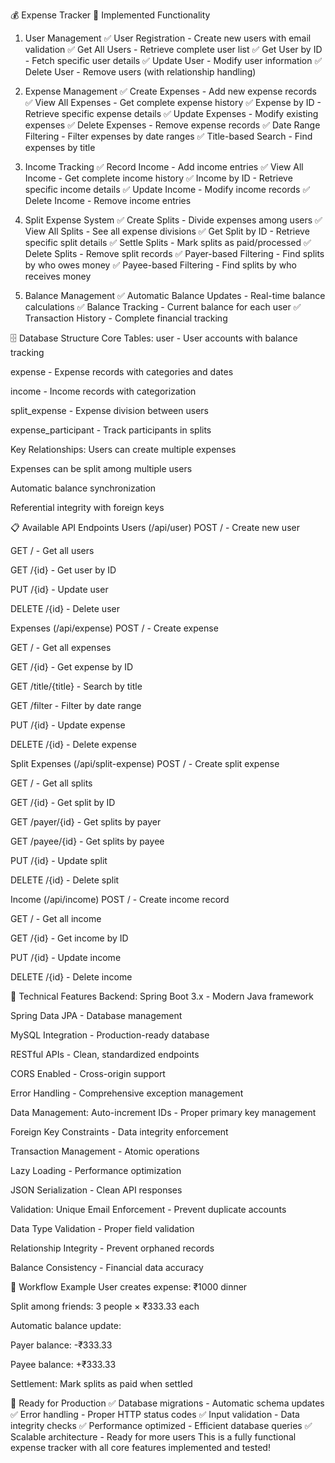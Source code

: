 💰 Expense Tracker
🚀 Implemented Functionality
1. User Management
✅ User Registration - Create new users with email validation
✅ Get All Users - Retrieve complete user list
✅ Get User by ID - Fetch specific user details
✅ Update User - Modify user information
✅ Delete User - Remove users (with relationship handling)

2. Expense Management
✅ Create Expenses - Add new expense records
✅ View All Expenses - Get complete expense history
✅ Expense by ID - Retrieve specific expense details
✅ Update Expenses - Modify existing expenses
✅ Delete Expenses - Remove expense records
✅ Date Range Filtering - Filter expenses by date ranges
✅ Title-based Search - Find expenses by title

3. Income Tracking
✅ Record Income - Add income entries
✅ View All Income - Get complete income history
✅ Income by ID - Retrieve specific income details
✅ Update Income - Modify income records
✅ Delete Income - Remove income entries

4. Split Expense System
✅ Create Splits - Divide expenses among users
✅ View All Splits - See all expense divisions
✅ Get Split by ID - Retrieve specific split details
✅ Settle Splits - Mark splits as paid/processed
✅ Delete Splits - Remove split records
✅ Payer-based Filtering - Find splits by who owes money
✅ Payee-based Filtering - Find splits by who receives money

5. Balance Management
✅ Automatic Balance Updates - Real-time balance calculations
✅ Balance Tracking - Current balance for each user
✅ Transaction History - Complete financial tracking

🗄️ Database Structure
Core Tables:
user - User accounts with balance tracking

expense - Expense records with categories and dates

income - Income records with categorization

split_expense - Expense division between users

expense_participant - Track participants in splits

Key Relationships:
Users can create multiple expenses

Expenses can be split among multiple users

Automatic balance synchronization

Referential integrity with foreign keys

📋 Available API Endpoints
Users (/api/user)
POST / - Create new user

GET / - Get all users

GET /{id} - Get user by ID

PUT /{id} - Update user

DELETE /{id} - Delete user

Expenses (/api/expense)
POST / - Create expense

GET / - Get all expenses

GET /{id} - Get expense by ID

GET /title/{title} - Search by title

GET /filter - Filter by date range

PUT /{id} - Update expense

DELETE /{id} - Delete expense

Split Expenses (/api/split-expense)
POST / - Create split expense

GET / - Get all splits

GET /{id} - Get split by ID

GET /payer/{id} - Get splits by payer

GET /payee/{id} - Get splits by payee

PUT /{id} - Update split

DELETE /{id} - Delete split

Income (/api/income)
POST / - Create income record

GET / - Get all income

GET /{id} - Get income by ID

PUT /{id} - Update income

DELETE /{id} - Delete income

🎯 Technical Features
Backend:
Spring Boot 3.x - Modern Java framework

Spring Data JPA - Database management

MySQL Integration - Production-ready database

RESTful APIs - Clean, standardized endpoints

CORS Enabled - Cross-origin support

Error Handling - Comprehensive exception management

Data Management:
Auto-increment IDs - Proper primary key management

Foreign Key Constraints - Data integrity enforcement

Transaction Management - Atomic operations

Lazy Loading - Performance optimization

JSON Serialization - Clean API responses

Validation:
Unique Email Enforcement - Prevent duplicate accounts

Data Type Validation - Proper field validation

Relationship Integrity - Prevent orphaned records

Balance Consistency - Financial data accuracy

🔄 Workflow Example
User creates expense: ₹1000 dinner

Split among friends: 3 people × ₹333.33 each

Automatic balance update:

Payer balance: -₹333.33

Payee balance: +₹333.33

Settlement: Mark splits as paid when settled

🚦 Ready for Production
✅ Database migrations - Automatic schema updates
✅ Error handling - Proper HTTP status codes
✅ Input validation - Data integrity checks
✅ Performance optimized - Efficient database queries
✅ Scalable architecture - Ready for more users
This is a fully functional expense tracker with all core features implemented and tested!
